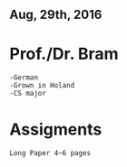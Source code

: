 Aug, 29th, 2016
---

# Prof./Dr. Bram
	-German
	-Grown in Holand
	-CS major

# Assigments
	Long Paper 4~6 pages

	